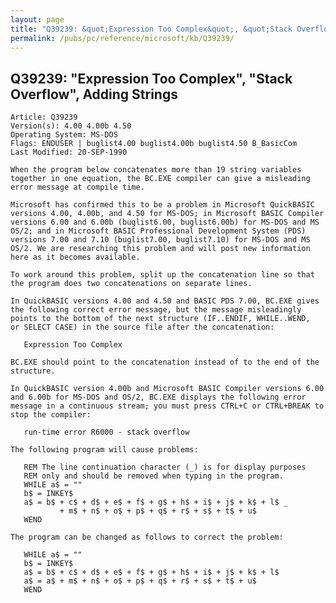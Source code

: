 ```yaml
---
layout: page
title: "Q39239: &quot;Expression Too Complex&quot;, &quot;Stack Overflow&quot;, Adding Strings"
permalink: /pubs/pc/reference/microsoft/kb/Q39239/
---
```


## Q39239: &quot;Expression Too Complex&quot;, &quot;Stack Overflow&quot;, Adding Strings

	Article: Q39239
	Version(s): 4.00 4.00b 4.50
	Operating System: MS-DOS
	Flags: ENDUSER | buglist4.00 buglist4.00b buglist4.50 B_BasicCom
	Last Modified: 20-SEP-1990
	
	When the program below concatenates more than 19 string variables
	together in one equation, the BC.EXE compiler can give a misleading
	error message at compile time.
	
	Microsoft has confirmed this to be a problem in Microsoft QuickBASIC
	versions 4.00, 4.00b, and 4.50 for MS-DOS; in Microsoft BASIC Compiler
	versions 6.00 and 6.00b (buglist6.00, buglist6.00b) for MS-DOS and MS
	OS/2; and in Microsoft BASIC Professional Development System (PDS)
	versions 7.00 and 7.10 (buglist7.00, buglist7.10) for MS-DOS and MS
	OS/2. We are researching this problem and will post new information
	here as it becomes available.
	
	To work around this problem, split up the concatenation line so that
	the program does two concatenations on separate lines.
	
	In QuickBASIC versions 4.00 and 4.50 and BASIC PDS 7.00, BC.EXE gives
	the following correct error message, but the message misleadingly
	points to the bottom of the next structure (IF..ENDIF, WHILE..WEND,
	or SELECT CASE) in the source file after the concatenation:
	
	   Expression Too Complex
	
	BC.EXE should point to the concatenation instead of to the end of the
	structure.
	
	In QuickBASIC version 4.00b and Microsoft BASIC Compiler versions 6.00
	and 6.00b for MS-DOS and OS/2, BC.EXE displays the following error
	message in a continuous stream; you must press CTRL+C or CTRL+BREAK to
	stop the compiler:
	
	   run-time error R6000 - stack overflow
	
	The following program will cause problems:
	
	   REM The line continuation character (_) is for display purposes
	   REM only and should be removed when typing in the program.
	   WHILE a$ = ""
	   b$ = INKEY$
	   a$ = b$ + c$ + d$ + e$ + f$ + g$ + h$ + i$ + j$ + k$ + l$ _
	           + m$ + n$ + o$ + p$ + q$ + r$ + s$ + t$ + u$
	   WEND
	
	The program can be changed as follows to correct the problem:
	
	   WHILE a$ = ""
	   b$ = INKEY$
	   a$ = b$ + c$ + d$ + e$ + f$ + g$ + h$ + i$ + j$ + k$ + l$
	   a$ = a$ + m$ + n$ + o$ + p$ + q$ + r$ + s$ + t$ + u$
	   WEND
